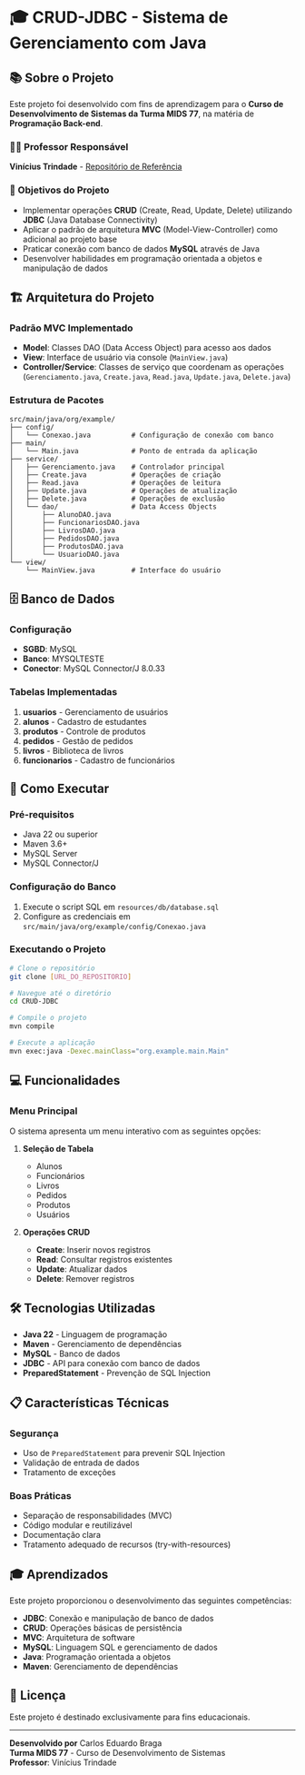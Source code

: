 # 🎓 CRUD-JDBC - Sistema de Gerenciamento com Java

## 📚 Sobre o Projeto

Este projeto foi desenvolvido com fins de aprendizagem para o **Curso de Desenvolvimento de Sistemas da Turma MIDS 77**, na matéria de **Programação Back-end**. 

### 👨‍🏫 Professor Responsável
**Vinícius Trindade** - [Repositório de Referência](https://github.com/viiniciustrindade/java-jdbc.git)

### 🎯 Objetivos do Projeto
- Implementar operações **CRUD** (Create, Read, Update, Delete) utilizando **JDBC** (Java Database Connectivity)
- Aplicar o padrão de arquitetura **MVC** (Model-View-Controller) como adicional ao projeto base
- Praticar conexão com banco de dados **MySQL** através de Java
- Desenvolver habilidades em programação orientada a objetos e manipulação de dados

## 🏗️ Arquitetura do Projeto

### Padrão MVC Implementado
- **Model**: Classes DAO (Data Access Object) para acesso aos dados
- **View**: Interface de usuário via console (`MainView.java`)
- **Controller/Service**: Classes de serviço que coordenam as operações (`Gerenciamento.java`, `Create.java`, `Read.java`, `Update.java`, `Delete.java`)

### Estrutura de Pacotes
```
src/main/java/org/example/
├── config/
│   └── Conexao.java          # Configuração de conexão com banco
├── main/
│   └── Main.java             # Ponto de entrada da aplicação
├── service/
│   ├── Gerenciamento.java    # Controlador principal
│   ├── Create.java           # Operações de criação
│   ├── Read.java             # Operações de leitura
│   ├── Update.java           # Operações de atualização
│   ├── Delete.java           # Operações de exclusão
│   └── dao/                  # Data Access Objects
│       ├── AlunoDAO.java
│       ├── FuncionariosDAO.java
│       ├── LivrosDAO.java
│       ├── PedidosDAO.java
│       ├── ProdutosDAO.java
│       └── UsuarioDAO.java
└── view/
    └── MainView.java         # Interface do usuário
```

## 🗄️ Banco de Dados

### Configuração
- **SGBD**: MySQL
- **Banco**: MYSQLTESTE
- **Conector**: MySQL Connector/J 8.0.33

### Tabelas Implementadas
1. **usuarios** - Gerenciamento de usuários
2. **alunos** - Cadastro de estudantes
3. **produtos** - Controle de produtos
4. **pedidos** - Gestão de pedidos
5. **livros** - Biblioteca de livros
6. **funcionarios** - Cadastro de funcionários

## 🚀 Como Executar

### Pré-requisitos
- Java 22 ou superior
- Maven 3.6+
- MySQL Server
- MySQL Connector/J

### Configuração do Banco
1. Execute o script SQL em `resources/db/database.sql`
2. Configure as credenciais em `src/main/java/org/example/config/Conexao.java`

### Executando o Projeto
```bash
# Clone o repositório
git clone [URL_DO_REPOSITORIO]

# Navegue até o diretório
cd CRUD-JDBC

# Compile o projeto
mvn compile

# Execute a aplicação
mvn exec:java -Dexec.mainClass="org.example.main.Main"
```

## 💻 Funcionalidades

### Menu Principal
O sistema apresenta um menu interativo com as seguintes opções:

1. **Seleção de Tabela**
   - Alunos
   - Funcionários
   - Livros
   - Pedidos
   - Produtos
   - Usuários

2. **Operações CRUD**
   - **Create**: Inserir novos registros
   - **Read**: Consultar registros existentes
   - **Update**: Atualizar dados
   - **Delete**: Remover registros

## 🛠️ Tecnologias Utilizadas

- **Java 22** - Linguagem de programação
- **Maven** - Gerenciamento de dependências
- **MySQL** - Banco de dados
- **JDBC** - API para conexão com banco de dados
- **PreparedStatement** - Prevenção de SQL Injection

## 📋 Características Técnicas

### Segurança
- Uso de `PreparedStatement` para prevenir SQL Injection
- Validação de entrada de dados
- Tratamento de exceções

### Boas Práticas
- Separação de responsabilidades (MVC)
- Código modular e reutilizável
- Documentação clara
- Tratamento adequado de recursos (try-with-resources)

## 🎓 Aprendizados

Este projeto proporcionou o desenvolvimento das seguintes competências:

- **JDBC**: Conexão e manipulação de banco de dados
- **CRUD**: Operações básicas de persistência
- **MVC**: Arquitetura de software
- **MySQL**: Linguagem SQL e gerenciamento de dados
- **Java**: Programação orientada a objetos
- **Maven**: Gerenciamento de dependências

## 📝 Licença

Este projeto é destinado exclusivamente para fins educacionais.

---

**Desenvolvido por** Carlos Eduardo Braga  
**Turma MIDS 77** - Curso de Desenvolvimento de Sistemas  
**Professor**: Vinícius Trindade
